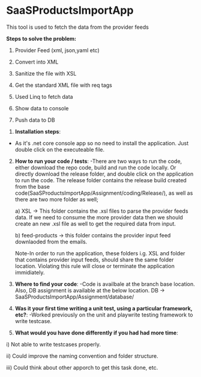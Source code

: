 # SaaSProductsImportApp
This tool is used to fetch the data from the provider feeds

**Steps to solve the problem:**

1. Provider Feed (xml, json,yaml etc) 

2. Convert into XML

3. Sanitize the file with XSL  

4. Get the standard XML file with req tags 

5. Used Linq to fetch data  

6. Show data to console

7. Push data to DB                                      
 




  1) **Installation steps**: 
  - As it's .net core console app so no need to install the application. Just double click on the executeable file.
  
  2) **How to run your code / tests**: 
    -There are two ways to run the code, either download the repo code, build and run the code locally.
     Or directly download the release folder, and double click on the application to run the code. The release folder contains the release build created from the base code(SaaSProductsImportApp/Assignment/coding/Release/), as well as there are two more folder as well;

      a) XSL -> This folder contains the .xsl files to parse the provider feeds data. If we need to consume the more provider data then we should create an new .xsl file as well to get the required data from input.

      b) feed-products -> this folder contains the provider input feed downlaoded from the emails.

      Note-In order to run the application, these folders i.g. XSL and folder that contains provider input feeds, should share the same folder location. Violating this rule will close or terminate the application immidiately.
    
  4) **Where to find your code**: 
  -Code is availbale at the branch base location. Also, DB assignment is available at the below location.
   DB   -> SaaSProductsImportApp/Assignment/database/

  6) **Was it your first time writing a unit test, using a particular framework, etc?**:
      -Worked previously on the unit and playwrite testing framework to write testcase.
  8) **What would you have done differently if you had had more time**:
   
   i) Not able to write testcases properly.
    
   ii) Could improve the naming convention and folder structure.
   
  iii) Could think about other apporch to get this task done, etc.


